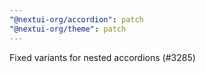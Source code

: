 ```yaml
---
"@nextui-org/accordion": patch
"@nextui-org/theme": patch
---
```


Fixed variants for nested accordions (#3285)
